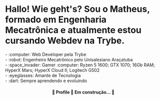 <h1>Hallo! Wie geht's? Sou o Matheus, formado em Engenharia Mecatrônica e atualmente estou cursando Webdev na Trybe.</h1>
- :computer: Web Developer pela Trybe <br>
- :robot: Engenheiro Mecatrônico pelo Unisalesiano Araçatuba <br>
- :space_invader: Gamer :computer: Ryzen 5 1600; GTX 1070; 16Gb RAM; HyperX Mars; HyperX Cloud II; Logitech G502 <br>
- :eyeglasses: Amante de Tecnologia <br>
- :dart: Sempre aprendendo e evoluindo <br>

<h4 align="center"> 
	🚧  Profile 🚀 Em construção...  🚧
</h4>
